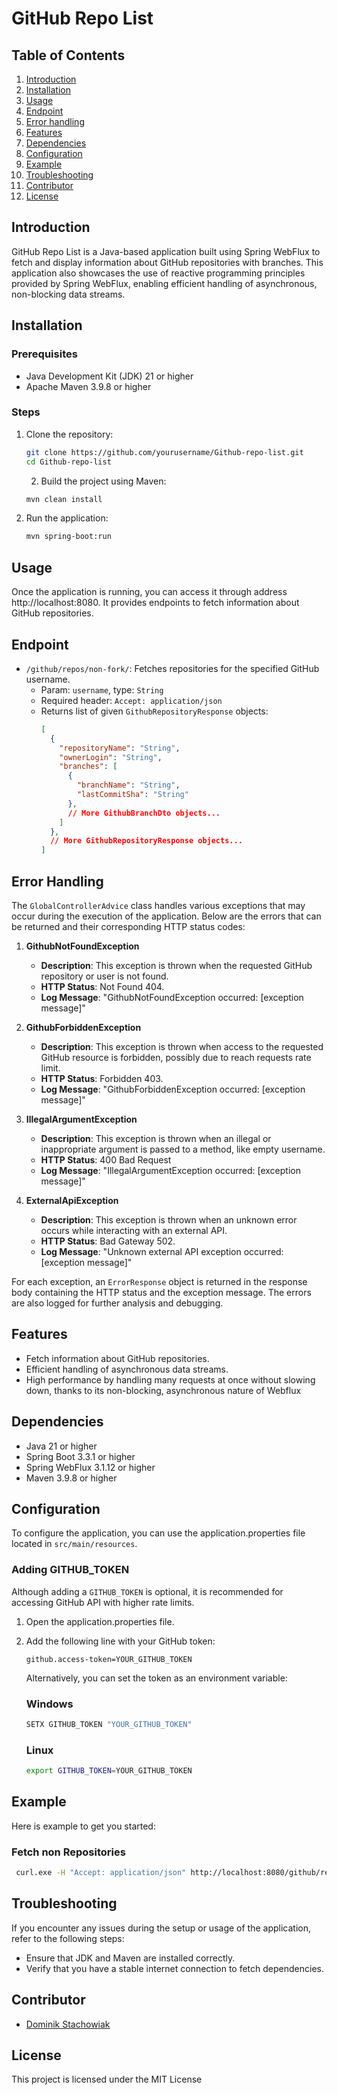 # GitHub Repo List

## Table of Contents
1. [Introduction](#introduction)
2. [Installation](#installation)
3. [Usage](#usage)
4. [Endpoint](#endpoint)
5. [Error handling](#error-handling)
6. [Features](#features)
7. [Dependencies](#dependencies)
8. [Configuration](#configuration)
9. [Example](#example)
10. [Troubleshooting](#troubleshooting)
11. [Contributor](#contributor)
12. [License](#license)

## Introduction
GitHub Repo List is a Java-based application built using Spring WebFlux to fetch and display information about GitHub repositories with branches. This application also showcases the use of reactive programming principles provided by Spring WebFlux, enabling efficient handling of asynchronous, non-blocking data streams.

## Installation
### Prerequisites
- Java Development Kit (JDK) 21 or higher
- Apache Maven 3.9.8 or higher

### Steps
1. Clone the repository:
    ```sh
    git clone https://github.com/yourusername/Github-repo-list.git
    cd Github-repo-list
    ```

   2. Build the project using Maven:
    
   ```sh
   mvn clean install
   ```

3. Run the application:

    ```sh
    mvn spring-boot:run
    ```

## Usage
Once the application is running, you can access it through address http://localhost:8080. It provides endpoints to fetch information about GitHub repositories.

## Endpoint
- `/github/repos/non-fork/`: Fetches repositories for the specified GitHub username.
  - Param: `username`, type: `String`
  - Required header: `Accept: application/json`
  - Returns list of given `GithubRepositoryResponse` objects:
    ```json 
    [
      {
        "repositoryName": "String",
        "ownerLogin": "String",
        "branches": [
          {
            "branchName": "String",
            "lastCommitSha": "String"
          },
          // More GithubBranchDto objects...
        ]
      },
      // More GithubRepositoryResponse objects...
    ]
    ```

## Error Handling
The `GlobalControllerAdvice` class handles various exceptions that may occur during the execution of the application. Below are the errors that can be returned and their corresponding HTTP status codes:

1. **GithubNotFoundException**
    - **Description**: This exception is thrown when the requested GitHub repository or user is not found.
    - **HTTP Status**: Not Found 404.
    - **Log Message**: "GithubNotFoundException occurred: [exception message]"

2. **GithubForbiddenException**
    - **Description**: This exception is thrown when access to the requested GitHub resource is forbidden, possibly due to reach requests rate limit.
    - **HTTP Status**: Forbidden 403.
    - **Log Message**: "GithubForbiddenException occurred: [exception message]"

3. **IllegalArgumentException**
    - **Description**: This exception is thrown when an illegal or inappropriate argument is passed to a method, like empty username.
    - **HTTP Status**: 400 Bad Request
    - **Log Message**: "IllegalArgumentException occurred: [exception message]"

4. **ExternalApiException**
    - **Description**: This exception is thrown when an unknown error occurs while interacting with an external API.
    - **HTTP Status**: Bad Gateway 502.
    - **Log Message**: "Unknown external API exception occurred: [exception message]"

For each exception, an `ErrorResponse` object is returned in the response body containing the HTTP status and the exception message. The errors are also logged for further analysis and debugging.

## Features
- Fetch information about GitHub repositories.
- Efficient handling of asynchronous data streams.
- High performance by handling many requests at once without slowing down, thanks to its non-blocking, asynchronous nature of Webflux

## Dependencies
- Java 21 or higher
- Spring Boot 3.3.1 or higher
- Spring WebFlux 3.1.12 or higher
- Maven 3.9.8 or higher

## Configuration
To configure the application, you can use the application.properties file located in `src/main/resources`.

### Adding GITHUB_TOKEN
Although adding a `GITHUB_TOKEN` is optional, it is recommended for accessing GitHub API with higher rate limits.

1. Open the application.properties file.
2. Add the following line with your GitHub token:
    ```properties
    github.access-token=YOUR_GITHUB_TOKEN
    ```

    Alternatively, you can set the token as an environment variable:
    ### Windows
    ```sh
    SETX GITHUB_TOKEN "YOUR_GITHUB_TOKEN"
    ```
   
    ### Linux
    ```bash
    export GITHUB_TOKEN=YOUR_GITHUB_TOKEN
    ```

## Example
Here is example to get you started:

### Fetch non Repositories
   ```sh
    curl.exe -H "Accept: application/json" http://localhost:8080/github/repos/non-fork/?username=octocat
   ```

## Troubleshooting
If you encounter any issues during the setup or usage of the application, refer to the following steps:

- Ensure that JDK and Maven are installed correctly.
- Verify that you have a stable internet connection to fetch dependencies.

## Contributor
- [Dominik Stachowiak](https://www.linkedin.com/in/dominik-stachowiak/)

## License
This project is licensed under the MIT License